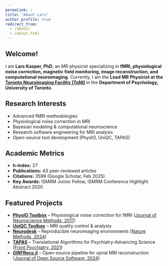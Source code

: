 ```yaml
---
permalink: /
title: "About Lars"
author_profile: true
redirect_from: 
  - /about/
  - /about.html
---
```


## Welcome!

I am **Lars Kasper, PhD**, an MR physicist specializing in **fMRI, physiological noise correction, magnetic field monitoring, image reconstruction, and computational neuroimaging**. Currently, I am the **Lead MR Physicist at the [Toronto Neuroimaging Facility (ToNI)](https://toni.psych.utoronto.ca/)** in the **Department of Psychology, University of Toronto**.

## Research Interests

- Advanced fMRI methodologies
- Physiological noise correction in MRI
- Bayesian modeling & computational neuroscience
- Research software engineering for MRI analysis
- Open-source tool development (PhysIO, UniQC, TAPAS)

## Academic Metrics

- **h-index:** 27  
- **Publications:** 43 peer-reviewed articles  
- **Citations:** 3599 (Google Scholar, Feb 2025)  
- **Key Awards:** ISMRM Junior Fellow, ISMRM Conference Highlight Abstract 2020

## Featured Projects

- **[PhysIO Toolbox](https://github.com/ComputationalPsychiatry/PhysIO)** – Physiological noise correction for fMRI ([Journal of Neuroscience Methods, 2017](https://doi.org/10.1016/j.jneumeth.2016.10.019))  
- **[UniQC Toolbox](https://github.com/ComputationalPsychiatry/UniQC)** – MRI quality control & analysis  
- **[Neurodesk](https://neurodesk.org)** – Reproducible neuroimaging environments ([Nature Methods, 2024](https://doi.org/10.1038/s41592-023-02145-x))  
- **[TAPAS](https://github.com/translationalneuromodeling/tapas)** – Translational Algorithms for Psychiatry-Advancing Science ([Front Psychiatry, 2021](https://doi.org/10.3389/fpsyt.2021.680811))  
- **[GIRFReco.jl](hhttps://brain-to.github.io/GIRFReco.jl/)** – Open-source pipeline for spiral MRI reconstruction ([Journal of Open Source Software, 2024](https://doi.org/10.21105/joss.05877))